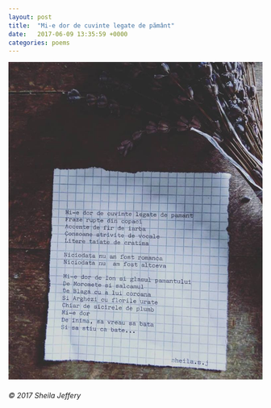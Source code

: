 ```yaml
---
layout: post
title:  "Mi-e dor de cuvinte legate de pământ"
date:   2017-06-09 13:35:59 +0000
categories: poems
---
```


<p style="text-align:center;">
<img src="/assets/mi-e-dor-de-cuvinte-legate-de-pamant.jpg" alt="Mi-e dor de cuvinte legate de pământ" width="600" class="center"/>
</p>

###### © 2017 Sheila Jeffery

